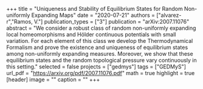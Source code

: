 +++
title = "Uniqueness and Stability of Equilibrium States for Random Non-uniformly Expanding Maps"
date = "2020-07-21"
authors = ["alvarez-r","Ramos, V."]
publication_types = ["3"]
publication = "arXiv:2007.11076"
abstract = "We consider a robust class of random non-uniformly expanding local homeomorphisms and Hölder continuous potentials with small variation. For each element of this class we develop the Thermodynamical Formalism and prove the existence and uniqueness of equilibrium states among non-uniformly expanding measures. Moreover, we show that these equilibrium states and the random topological pressure vary continuously in this setting."
selected = false
projects = ["gedmys"]
tags = ["GEDMyS"]
url_pdf = "https://arxiv.org/pdf/2007.11076.pdf"
math = true
highlight = true
[header]
image = ""
caption = ""
+++
